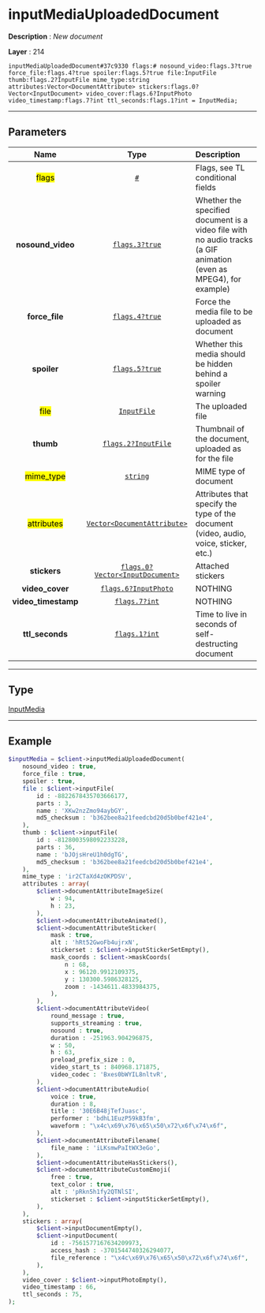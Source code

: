 # inputMediaUploadedDocument

**Description** : *New document*

**Layer** : 214

```tl
inputMediaUploadedDocument#37c9330 flags:# nosound_video:flags.3?true force_file:flags.4?true spoiler:flags.5?true file:InputFile thumb:flags.2?InputFile mime_type:string attributes:Vector<DocumentAttribute> stickers:flags.0?Vector<InputDocument> video_cover:flags.6?InputPhoto video_timestamp:flags.7?int ttl_seconds:flags.1?int = InputMedia;
```

---

## Parameters

| Name | Type | Description |
| :---: | :---: | :--- |
| <mark>flags</mark> | [`#`](type/#) | Flags, see TL conditional fields |
| **nosound_video** | [`flags.3?true`](type/true) | Whether the specified document is a video file with no audio tracks (a GIF animation (even as MPEG4), for example) |
| **force_file** | [`flags.4?true`](type/true) | Force the media file to be uploaded as document |
| **spoiler** | [`flags.5?true`](type/true) | Whether this media should be hidden behind a spoiler warning |
| <mark>file</mark> | [`InputFile`](type/InputFile) | The uploaded file |
| **thumb** | [`flags.2?InputFile`](type/InputFile) | Thumbnail of the document, uploaded as for the file |
| <mark>mime_type</mark> | [`string`](type/string) | MIME type of document |
| <mark>attributes</mark> | [`Vector<DocumentAttribute>`](type/DocumentAttribute) | Attributes that specify the type of the document (video, audio, voice, sticker, etc.) |
| **stickers** | [`flags.0?Vector<InputDocument>`](type/InputDocument) | Attached stickers |
| **video_cover** | [`flags.6?InputPhoto`](type/InputPhoto) | NOTHING |
| **video_timestamp** | [`flags.7?int`](type/int) | NOTHING |
| **ttl_seconds** | [`flags.1?int`](type/int) | Time to live in seconds of self-destructing document |

---

## Type

[InputMedia](type/InputMedia)

---

## Example

```php
$inputMedia = $client->inputMediaUploadedDocument(
	nosound_video : true,
	force_file : true,
	spoiler : true,
	file : $client->inputFile(
		id : -8822678435703666177,
		parts : 3,
		name : 'XKw2nzZmo94aybGY',
		md5_checksum : 'b362bee8a21feedcbd20d5b0bef421e4',
	),
	thumb : $client->inputFile(
		id : -8128003598092233228,
		parts : 36,
		name : 'bJOjsHreU1h0dgTG',
		md5_checksum : 'b362bee8a21feedcbd20d5b0bef421e4',
	),
	mime_type : 'ir2CTaXd4zOKPDSV',
	attributes : array(
		$client->documentAttributeImageSize(
			w : 94,
			h : 23,
		),
		$client->documentAttributeAnimated(),
		$client->documentAttributeSticker(
			mask : true,
			alt : 'hRt52GwoFb4ujrxN',
			stickerset : $client->inputStickerSetEmpty(),
			mask_coords : $client->maskCoords(
				n : 68,
				x : 96120.9912109375,
				y : 130300.5986328125,
				zoom : -1434611.4833984375,
			),
		),
		$client->documentAttributeVideo(
			round_message : true,
			supports_streaming : true,
			nosound : true,
			duration : -251963.904296875,
			w : 50,
			h : 63,
			preload_prefix_size : 0,
			video_start_ts : 840968.171875,
			video_codec : 'Bxes0bWYIL8nltvR',
		),
		$client->documentAttributeAudio(
			voice : true,
			duration : 8,
			title : '30E6B48jTefJuasc',
			performer : 'bdhL1EuzP59kB3fm',
			waveform : "\x4c\x69\x76\x65\x50\x72\x6f\x74\x6f",
		),
		$client->documentAttributeFilename(
			file_name : 'iLKsmwPaItWX3eGo',
		),
		$client->documentAttributeHasStickers(),
		$client->documentAttributeCustomEmoji(
			free : true,
			text_color : true,
			alt : 'pRkn5h1fy2QTNlSI',
			stickerset : $client->inputStickerSetEmpty(),
		),
	),
	stickers : array(
		$client->inputDocumentEmpty(),
		$client->inputDocument(
			id : -7561577167634209973,
			access_hash : -3701544740326294077,
			file_reference : "\x4c\x69\x76\x65\x50\x72\x6f\x74\x6f",
		),
	),
	video_cover : $client->inputPhotoEmpty(),
	video_timestamp : 66,
	ttl_seconds : 75,
);
```